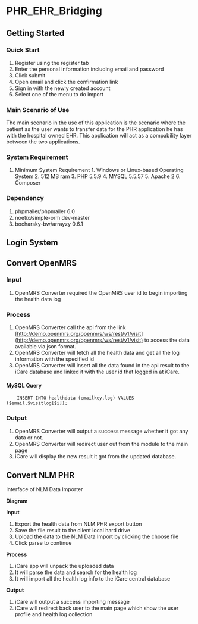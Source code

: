 # PHR_EHR_Bridging

## Getting Started

### Quick Start
  1. Register using the register tab
  2. Enter the personal information including email and password
  3. Click submit
  4. Open email and click the confirmation link
  5. Sign in with the newly created account
  6. Select one of the menu to do import
### Main Scenario of Use
The main scenario in the use of this application is the scenario where the patient as the user wants to transfer data for the PHR application he has with the hospital owned EHR. This application will act as a compability layer between the two applications.
### System Requirement
  1. Minimum System Requirement
    1. Windows or Linux-based Operating System
    2. 512 MB ram
    3. PHP 5.5.9
    4. MYSQL 5.5.57
    5. Apache 2
    6. Composer
### Dependency
  1. phpmailer/phpmailer 6.0
  2. noetix/simple-orm dev-master
  3. bocharsky-bw/arrayzy 0.6.1
## Login System
## Convert OpenMRS

### Input

1. OpenMRS Converter required the OpenMRS user id to begin importing the health data log

### Process

1. OpenMRS Converter call the api from the link [http://demo.openmrs.org/openmrs/ws/rest/v1/visit](http://demo.openmrs.org/openmrs/ws/rest/v1/visit) to access the data available via json format.
2. OpenMRS Converter will fetch all the health data and get all the log information with the specified id
3. OpenMRS Converter will insert all the data found in the api result to the iCare database and linked it with the user id that logged in at iCare.

#### MySQL Query

        INSERT INTO healthdata (emailkey,log) VALUES ($email,$visitlog[$i]);

### Output

1. OpenMRS Converter will output a success message whether it got any data or not.
2. OpenMRS Converter will redirect user out from the module to the main page
3. iCare will display the new result it got from the updated database.

## Convert NLM PHR
Interface of NLM Data Importer

**Diagram**

**Input**

1. Export the health data from NLM PHR export button
2. Save the file result to the client local hard drive
3. Upload the data to the NLM Data Import by clicking the choose file
4. Click parse to continue

**Process**

1. iCare app will unpack the uploaded data
2. It will parse the data and search for the health log
3. It will import all the health log info to the iCare central database

**Output**

1. iCare will output a success importing message
2. iCare will redirect back user to the main page which show the user profile and health log collection
